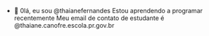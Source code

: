 - 👋 0lá, eu sou @thaianefernandes
Estou aprendendo a programar recentemente 
Meu email de contato de estudante é @thaiane.canofre.escola.pr.gov.br
